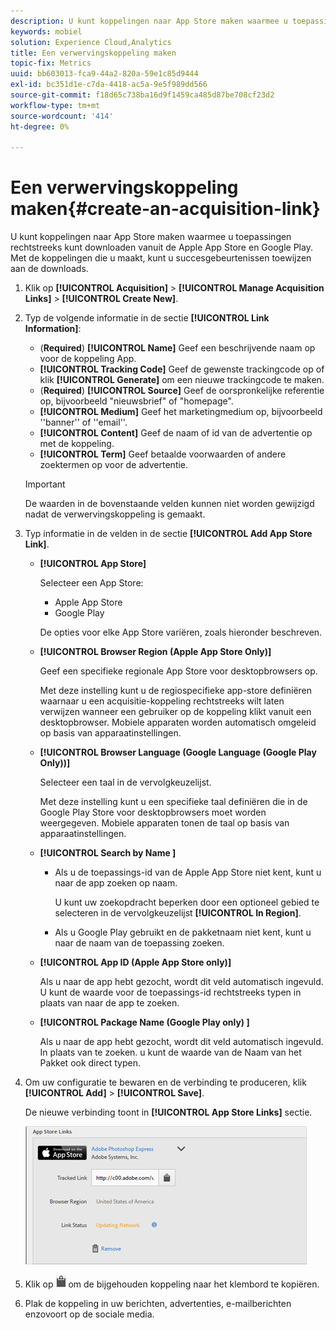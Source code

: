 ```yaml
---
description: U kunt koppelingen naar App Store maken waarmee u toepassingen rechtstreeks kunt downloaden vanuit de Apple App Store en Google Play. Met de koppelingen die u maakt, kunt u succesgebeurtenissen toewijzen aan de downloads.
keywords: mobiel
solution: Experience Cloud,Analytics
title: Een verwervingskoppeling maken
topic-fix: Metrics
uuid: bb603013-fca9-44a2-820a-59e1c85d9444
exl-id: bc351d1e-c7da-4418-ac5a-9e5f989dd566
source-git-commit: f18d65c738ba16d9f1459ca485d87be708cf23d2
workflow-type: tm+mt
source-wordcount: '414'
ht-degree: 0%

---
```


# Een verwervingskoppeling maken{#create-an-acquisition-link}

U kunt koppelingen naar App Store maken waarmee u toepassingen rechtstreeks kunt downloaden vanuit de Apple App Store en Google Play. Met de koppelingen die u maakt, kunt u succesgebeurtenissen toewijzen aan de downloads.

1. Klik op **[!UICONTROL Acquisition]** > **[!UICONTROL Manage Acquisition Links]** > **[!UICONTROL Create New]**.
1. Typ de volgende informatie in de sectie **[!UICONTROL Link Information]**:

   * (**Required**) **[!UICONTROL Name]**
Geef een beschrijvende naam op voor de koppeling App.
   * **[!UICONTROL Tracking Code]**
Geef de gewenste trackingcode op of klik  **[!UICONTROL Generate]** om een nieuwe trackingcode te maken.
   * (**Required**) **[!UICONTROL Source]**
Geef de oorspronkelijke referentie op, bijvoorbeeld &quot;nieuwsbrief&quot; of &quot;homepage&quot;.
   * **[!UICONTROL Medium]**
Geef het marketingmedium op, bijvoorbeeld &#39;&#39;banner&#39;&#39; of &#39;&#39;email&#39;&#39;.
   * **[!UICONTROL Content]**
Geef de naam of id van de advertentie op met de koppeling.
   * **[!UICONTROL Term]**
Geef betaalde voorwaarden of andere zoektermen op voor de advertentie.
   >[!IMPORTANT]
   >
   >De waarden in de bovenstaande velden kunnen niet worden gewijzigd nadat de verwervingskoppeling is gemaakt.

1. Typ informatie in de velden in de sectie **[!UICONTROL Add App Store Link]**.

   * **[!UICONTROL App Store]**

      Selecteer een App Store:
      * Apple App Store
      * Google Play

      De opties voor elke App Store variëren, zoals hieronder beschreven.

   * **[!UICONTROL Browser Region (Apple App Store Only)]**

      Geef een specifieke regionale App Store voor desktopbrowsers op.

      Met deze instelling kunt u de regiospecifieke app-store definiëren waarnaar u een acquisitie-koppeling rechtstreeks wilt laten verwijzen wanneer een gebruiker op de koppeling klikt vanuit een desktopbrowser. Mobiele apparaten worden automatisch omgeleid op basis van apparaatinstellingen.

   * **[!UICONTROL Browser Language (Google Language (Google Play Only))]**

      Selecteer een taal in de vervolgkeuzelijst.

      Met deze instelling kunt u een specifieke taal definiëren die in de Google Play Store voor desktopbrowsers moet worden weergegeven. Mobiele apparaten tonen de taal op basis van apparaatinstellingen.

   * **[!UICONTROL Search by Name ]**

      * Als u de toepassings-id van de Apple App Store niet kent, kunt u naar de app zoeken op naam.

         U kunt uw zoekopdracht beperken door een optioneel gebied te selecteren in de vervolgkeuzelijst **[!UICONTROL In Region]**.

      * Als u Google Play gebruikt en de pakketnaam niet kent, kunt u naar de naam van de toepassing zoeken.
   * **[!UICONTROL App ID (Apple App Store only)]**

      Als u naar de app hebt gezocht, wordt dit veld automatisch ingevuld. U kunt de waarde voor de toepassings-id rechtstreeks typen in plaats van naar de app te zoeken.

   * **[!UICONTROL Package Name (Google Play only) ]**

      Als u naar de app hebt gezocht, wordt dit veld automatisch ingevuld. In plaats van te zoeken. u kunt de waarde van de Naam van het Pakket ook direct typen.



1. Om uw configuratie te bewaren en de verbinding te produceren, klik **[!UICONTROL Add]** > **[!UICONTROL Save]**.

   De nieuwe verbinding toont in **[!UICONTROL App Store Links]** sectie.

   ![archiefkoppeling](assets/apps_store_links.png)

1. Klik op ![klembordpictogram](assets/icon_clipboard.png) om de bijgehouden koppeling naar het klembord te kopiëren.

1. Plak de koppeling in uw berichten, advertenties, e-mailberichten enzovoort op de sociale media.
